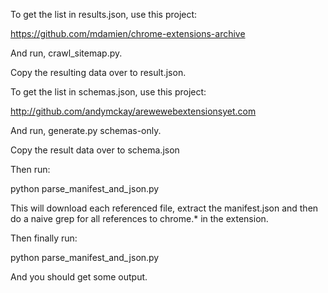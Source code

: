 To get the list in results.json, use this project:

https://github.com/mdamien/chrome-extensions-archive

And run, crawl_sitemap.py.

Copy the resulting data over to result.json.

To get the list in schemas.json, use this project:

http://github.com/andymckay/arewewebextensionsyet.com

And run, generate.py schemas-only.

Copy the result data over to schema.json

Then run:

python parse_manifest_and_json.py

This will download each referenced file, extract the manifest.json and then do a naive grep for all references to chrome.* in the extension.

Then finally run:

python parse_manifest_and_json.py

And you should get some output.
